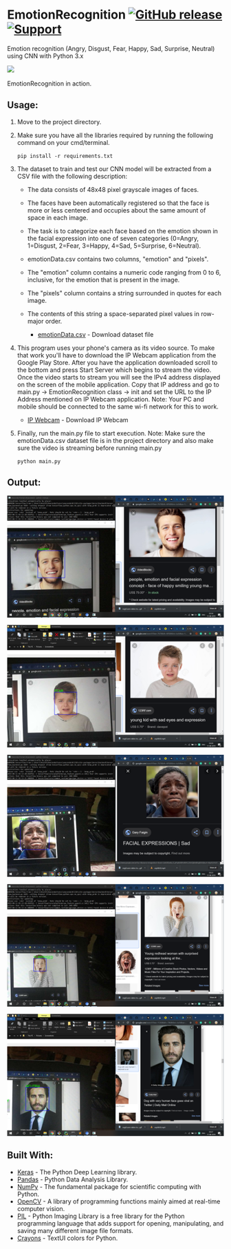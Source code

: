 # EmotionRecognition  [![GitHub release](https://img.shields.io/badge/Release-v1-green.svg?&colorA=024a70&?&colorB=0779b5)]() [![Support](https://www.buymeacoffee.com/assets/img/custom_images/yellow_img.png)](https://www.buymeacoffee.com/arpith)

Emotion recognition (Angry, Disgust, Fear, Happy, Sad, Surprise, Neutral) using CNN with Python 3.x

![](https://github.com/Arpith-kumar/EmotionRecognition/blob/master/Image/ezgif.com-video-to-gif.gif)

EmotionRecognition in action.


## Usage:

  1. Move to the project directory.
  
  2. Make sure you have all the libraries required by running the following command on your cmd/terminal.
     
     ```
     pip install -r requirements.txt
     ```
  
  3. The dataset to train and test our CNN model will be extracted from a CSV file with the following description:
        * The data consists of 48x48 pixel grayscale images of faces. 
        * The faces have been automatically registered so that the face is more or less centered and occupies about the same amount of space in each image. 
        * The task is to categorize each face based on the emotion shown in the facial expression into one of seven categories (0=Angry, 1=Disgust, 2=Fear, 3=Happy, 4=Sad, 5=Surprise, 6=Neutral).
        * emotionData.csv contains two columns, "emotion" and "pixels". 
        * The "emotion" column contains a numeric code ranging from 0 to 6, inclusive, for the emotion that is present in the image. 
        * The "pixels" column contains a string surrounded in quotes for each image. 
        * The contents of this string a space-separated pixel values in row-major order.
        
          * [emotionData.csv](https://drive.google.com/file/d/1dZESuROeSwyAUB31Ckbbmc3KM_mnkOER/view?usp=sharing) - Download dataset file
  
  4. This program uses your phone's camera as its video source. To make that work you'll have to download the IP Webcam application from the Google Play Store. 
     After you have the application downloaded scroll to the bottom and press Start Server which begins to stream the video. 
     Once the video starts to stream you will see the IPv4 address displayed on the screen of the mobile application.
     Copy that IP address and go to main.py -> EmotionRecognition class -> init and set the URL to the IP Address mentioned on IP Webcam application. 
     Note: Your PC and mobile should be connected to the same wi-fi network for this to work.
     
      * [IP Webcam](https://play.google.com/store/apps/details?id=com.pas.webcam&hl=en_IN) - Download IP Webcam
  
  5. Finally, run the main.py file to start execution.
     Note: Make sure the emotionData.csv dataset file is in the project directory and also make sure the video is streaming before running main.py
      
      ```
      python main.py
      ```
## Output:

![alt text](https://github.com/Arpith-kumar/EmotionRecognition/blob/master/Image/1.png)

![alt text](https://github.com/Arpith-kumar/EmotionRecognition/blob/master/Image/2.png)

![alt text](https://github.com/Arpith-kumar/EmotionRecognition/blob/master/Image/3.png)

![alt text](https://github.com/Arpith-kumar/EmotionRecognition/blob/master/Image/4.png)

![alt text](https://github.com/Arpith-kumar/EmotionRecognition/blob/master/Image/5.png)

## Built With:

* [Keras](https://keras.io/) - The Python Deep Learning library.
* [Pandas](https://pandas.pydata.org/) - Python Data Analysis Library.
* [NumPy](https://www.numpy.org/) - The fundamental package for scientific computing with Python.
* [OpenCV](https://opencv.org/) - A library of programming functions mainly aimed at real-time computer vision.
* [PIL](https://pillow.readthedocs.io/en/stable/) - Python Imaging Library is a free library for the Python programming language that adds support for opening, manipulating, and saving many different image file formats.
* [Crayons](https://pypi.org/project/crayons/) - TextUI colors for Python.